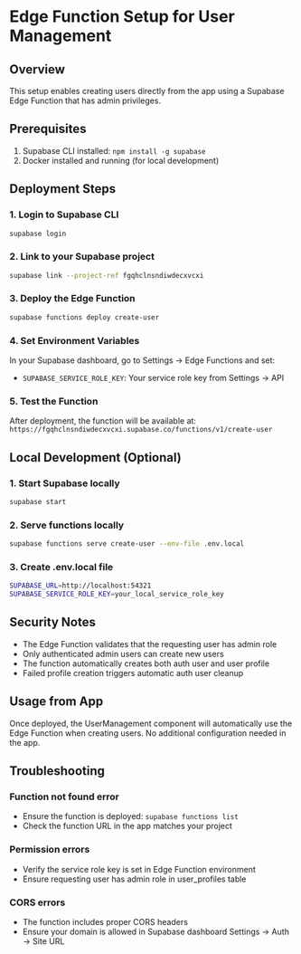 # Edge Function Setup for User Management

## Overview
This setup enables creating users directly from the app using a Supabase Edge Function that has admin privileges.

## Prerequisites
1. Supabase CLI installed: `npm install -g supabase`
2. Docker installed and running (for local development)

## Deployment Steps

### 1. Login to Supabase CLI
```bash
supabase login
```

### 2. Link to your Supabase project
```bash
supabase link --project-ref fgqhclnsndiwdecxvcxi
```

### 3. Deploy the Edge Function
```bash
supabase functions deploy create-user
```

### 4. Set Environment Variables
In your Supabase dashboard, go to Settings → Edge Functions and set:
- `SUPABASE_SERVICE_ROLE_KEY`: Your service role key from Settings → API

### 5. Test the Function
After deployment, the function will be available at:
`https://fgqhclnsndiwdecxvcxi.supabase.co/functions/v1/create-user`

## Local Development (Optional)

### 1. Start Supabase locally
```bash
supabase start
```

### 2. Serve functions locally
```bash
supabase functions serve create-user --env-file .env.local
```

### 3. Create .env.local file
```bash
SUPABASE_URL=http://localhost:54321
SUPABASE_SERVICE_ROLE_KEY=your_local_service_role_key
```

## Security Notes
- The Edge Function validates that the requesting user has admin role
- Only authenticated admin users can create new users
- The function automatically creates both auth user and user profile
- Failed profile creation triggers automatic auth user cleanup

## Usage from App
Once deployed, the UserManagement component will automatically use the Edge Function when creating users. No additional configuration needed in the app.

## Troubleshooting

### Function not found error
- Ensure the function is deployed: `supabase functions list`
- Check the function URL in the app matches your project

### Permission errors
- Verify the service role key is set in Edge Function environment
- Ensure requesting user has admin role in user_profiles table

### CORS errors
- The function includes proper CORS headers
- Ensure your domain is allowed in Supabase dashboard Settings → Auth → Site URL